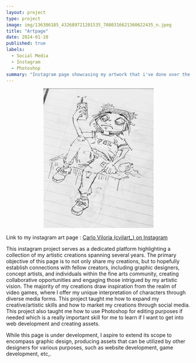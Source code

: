 ```yaml
---
layout: project
type: project
image: img/136386185_432689721201535_7080316621360622435_n.jpeg
title: "Artpage"
date: 2024-01-10
published: true
labels:
  - Social Media
  - Instagram
  - Photoshop
summary: "Instagram page showcasing my artwork that i've done over the years and what I show for commissions or inspiration."
---
```

<div style="text-align: center;">
  <img class="gorillaz" src="../img/gorillazinspo.png" width="300">
</div>


Link to my instagram art page : [Carlo Viloria (cvilart_) on Instagram](https://www.instagram.com/cvilart_/)

This instagram project serves as a dedicated platform highlighting a collection of my artistic creations spanning several years. The primary objective of this page is to not only share my creations, but to hopefully establish connections with fellow creators, including graphic designers, concept artists, and individuals within the fine arts community, creating collaborative opportunities and engaging those intrigued by my artistic vision. The majority of my creations draw inspiration from the realm of video games, where I offer my unique interpretation of characters through diverse media forms. This project taught me how to expand my creative/artistic skills and how to market my creations through social media. This project also taught me how to use Photoshop for editing purposes if needed which is a really important skill for me to learn if I want to get into web development and creating assets. 

While this page is under development, I aspire to extend its scope to encompass graphic design, producing assets that can be utilized by other designers for various purposes, such as website development, game development, etc,.
